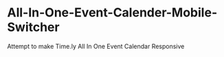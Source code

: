 All-In-One-Event-Calender-Mobile-Switcher
=========================================

Attempt to make Time.ly All In One Event Calendar Responsive
